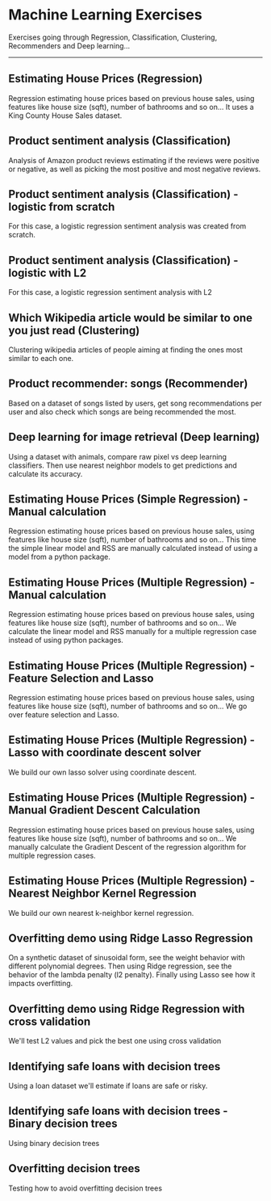 # Machine Learning Exercises
Exercises going through Regression, Classification, Clustering, Recommenders and Deep learning...

<hr>

## Estimating House Prices (Regression)
Regression estimating house prices based on previous house sales, using features like house size (sqft), number of bathrooms and so on...
It uses a King County House Sales dataset. 


## Product sentiment analysis (Classification)
Analysis of Amazon product reviews estimating if the reviews were positive or negative, as well as picking the most positive and most negative reviews.

## Product sentiment analysis (Classification) - logistic from scratch
For this case, a logistic regression sentiment analysis was created from scratch.

## Product sentiment analysis (Classification) - logistic with L2
For this case, a logistic regression sentiment analysis with L2


## Which Wikipedia article would be similar to one you just read (Clustering)
Clustering wikipedia articles of people aiming at finding the ones most similar to each one.


## Product recommender: songs (Recommender)
Based on a dataset of songs listed by users, get song recommendations per user and also check which songs are being recommended the most.


## Deep learning for image retrieval (Deep learning)
Using a dataset with animals, compare raw pixel vs deep learning classifiers. Then use nearest neighbor models to get predictions and calculate its accuracy.


## Estimating House Prices (Simple Regression) - Manual calculation
Regression estimating house prices based on previous house sales, using features like house size (sqft), number of bathrooms and so on...
This time the simple linear model and RSS are manually calculated instead of using a model from a python package.


## Estimating House Prices (Multiple Regression) - Manual calculation
Regression estimating house prices based on previous house sales, using features like house size (sqft), number of bathrooms and so on...
We calculate the linear model and RSS manually for a multiple regression case instead of using python packages.


## Estimating House Prices (Multiple Regression) - Feature Selection and Lasso
Regression estimating house prices based on previous house sales, using features like house size (sqft), number of bathrooms and so on...
We go over feature selection and Lasso.

## Estimating House Prices (Multiple Regression) - Lasso with coordinate descent solver
We build our own lasso solver using coordinate descent.


## Estimating House Prices (Multiple Regression) - Manual Gradient Descent Calculation
Regression estimating house prices based on previous house sales, using features like house size (sqft), number of bathrooms and so on...
We manually calculate the Gradient Descent of the regression algorithm for multiple regression cases.

## Estimating House Prices (Multiple Regression) - Nearest Neighbor Kernel Regression
We build our own nearest k-neighbor kernel regression.


## Overfitting demo using Ridge Lasso Regression
On a synthetic dataset of sinusoidal form, see the weight behavior with different polynomial degrees. Then using Ridge regression, see the behavior of the lambda penalty (l2 penalty). Finally using Lasso see how it impacts overfitting.

## Overfitting demo using Ridge Regression with cross validation
We'll test L2 values and pick the best one using cross validation

## Identifying safe loans with decision trees
Using a loan dataset we'll estimate if loans are safe or risky.

## Identifying safe loans with decision trees - Binary decision trees
Using binary decision trees

## Overfitting decision trees
Testing how to avoid overfitting decision trees





